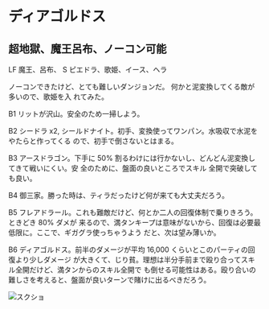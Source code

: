 # ディアゴルドス

## 超地獄、魔王呂布、ノーコン可能

LF 魔王、呂布、
S  ピエドラ、歌姫、イース、ヘラ

ノーコンできたけど、とても難しいダンジョンだ。 何かと泥変換してくる敵が多いので、歌姫を入
れてみた。

B1 リットが沢山。安全のため一掃しよう。

B2 シードラ x2, シールドナイト。初手、変換使ってワンパン。水吸収で水泥をやたらと作ってくる
ので、初手で倒さないとはまる。

B3 アースドラゴン。下手に 50% 割るわけには行かないし、どんどん泥変換してきて戦いにくい。安
全のために、盤面の良いところでスキル 全開で突破しても良い。

B4 御三家。勝った時は、ティラだったけど何が来ても大丈夫だろう。

B5 フレアドラール。これも難敵だけど、何とか二人の回復体制で乗りきろう。ときどき 80% ダメが
来るので、満タンキープは意味がないから、回復は必要最低限に。ここで、ギガグラ使っちゃうよう
だと、次は望み薄いか。

B6 ディアゴルドス。前半のダメージが平均 16,000 くらいとこのパーティの回復より少しダメージ
が大きくて、じり貧。理想は半分手前まで殴り合ってスキル全開だけど、満タンからのスキル全開で
も倒せる可能性はある。殴り合いの難しさを考えると、盤面が良いターンで賭けに出るべきだろう。

![スクショ](http://i.imgur.com/APYHGA8l.jpg )

<!-- vim: set tw=90 filetype=markdown : -->

